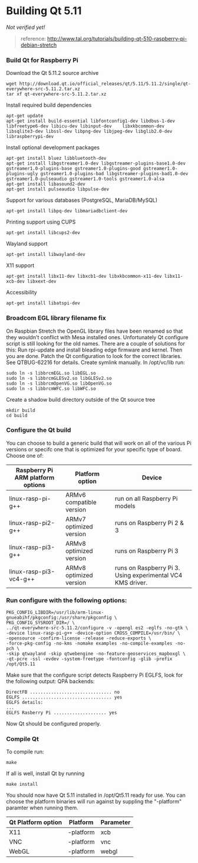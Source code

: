# Building Qt 5.11   
 _Not verified yet!_

>reference: http://www.tal.org/tutorials/building-qt-510-raspberry-pi-debian-stretch
### Build Qt for Raspberry Pi
Download the Qt 5.11.2 source archive

    wget http://download.qt.io/official_releases/qt/5.11/5.11.2/single/qt-everywhere-src-5.11.2.tar.xz
    tar xf qt-everywhere-src-5.11.2.tar.xz

Install required build dependencies

    apt-get update
    apt-get install build-essential libfontconfig1-dev libdbus-1-dev libfreetype6-dev libicu-dev libinput-dev    libxkbcommon-dev libsqlite3-dev libssl-dev libpng-dev libjpeg-dev libglib2.0-dev libraspberrypi-dev
    
Install optional development packages

    apt-get install bluez libbluetooth-dev
    apt-get install libgstreamer1.0-dev libgstreamer-plugins-base1.0-dev gstreamer1.0-plugins-base gstreamer1.0-plugins-good gstreamer1.0-plugins-ugly gstreamer1.0-plugins-bad libgstreamer-plugins-bad1.0-dev gstreamer1.0-pulseaudio gstreamer1.0-tools gstreamer1.0-alsa
    apt-get install libasound2-dev
    apt-get install pulseaudio libpulse-dev

Support for various databases (PostgreSQL, MariaDB/MySQL) 	

    apt-get install libpq-dev libmariadbclient-dev
    
Printing support using CUPS

    apt-get install libcups2-dev
    
Wayland support

    apt-get install libwayland-dev
    
X11 support

    apt-get install libx11-dev libxcb1-dev libxkbcommon-x11-dev libx11-xcb-dev libxext-dev
    
Accessibility 	

    apt-get install libatspi-dev

### Broadcom EGL library filename fix
On Raspbian Stretch the OpenGL library files have been renamed so that they wouldn't conflict with Mesa installed ones. Unfortunately Qt configure script is still looking for the old names. There are a couple of solutions for this:
Run rpi-update and install bleading edge firmware and kernel. Then you are done. 
Patch the Qt configuration to look for the correct libraries. See QTBUG-62216 for details.
Create symlink manually.
In /opt/vc/lib run:

    sudo ln -s libbrcmEGL.so libEGL.so
    sudo ln -s libbrcmGLESv2.so libGLESv2.so
    sudo ln -s libbrcmOpenVG.so libOpenVG.so
    sudo ln -s libbrcmWFC.so libWFC.so

Create a shadow build directory outside of the Qt source tree

    mkdir build
    cd build

### Configure the Qt build
You can choose to build a generic build that will work on all of the various Pi versions or specifc one that is optimized for your specific type of board. Choose one of:

Raspberry Pi ARM platform options | Platform option 	| Device
--- | --- | ---  
linux-rasp-pi-g++ 	| ARMv6 compatible version| run on all Raspberry Pi models
linux-rasp-pi2-g++ 	| ARMv7 optimized version | runs on Raspberry Pi 2 & 3
linux-rasp-pi3-g++ 	| ARMv8 optimized version | runs on Raspberry Pi 3
linux-rasp-pi3-vc4-g++ 	| ARMv8 optimized version | runs on Raspberry Pi 3. Using experimental VC4 KMS driver.


### Run configure with the following options:

    PKG_CONFIG_LIBDIR=/usr/lib/arm-linux-gnueabihf/pkgconfig:/usr/share/pkgconfig \
    PKG_CONFIG_SYSROOT_DIR=/ \
    ../qt-everywhere-src-5.11.2/configure -v -opengl es2 -eglfs -no-gtk \
    -device linux-rasp-pi-g++ -device-option CROSS_COMPILE=/usr/bin/ \
    -opensource -confirm-license -release -reduce-exports \
    -force-pkg-config -no-kms -nomake examples -no-compile-examples -no-pch \
    -skip qtwayland -skip qtwebengine -no-feature-geoservices_mapboxgl \
    -qt-pcre -ssl -evdev -system-freetype -fontconfig -glib -prefix /opt/Qt5.11
    
Make sure that the configure script detects Raspberry Pi EGLFS, look for the following output:
QPA backends:

    DirectFB ............................... no
    EGLFS .................................. yes
    EGLFS details:
    ...
    EGLFS Rasberry Pi .................... yes
Now Qt should be configured properly.

### Compile Qt
To compile run:

    make

If all is well, install Qt by running

    make install

You should now have Qt 5.11 installed in /opt/Qt5.11 ready for use.  You can choose the platform binaries will run against by suppling the "-platform" paramter when running them.

Qt Platform option | Platform 	| Parameter
--- | --- | ---  
X11 	| -platform | xcb
VNC 	| -platform | vnc
WebGL 	| -platform | webgl


